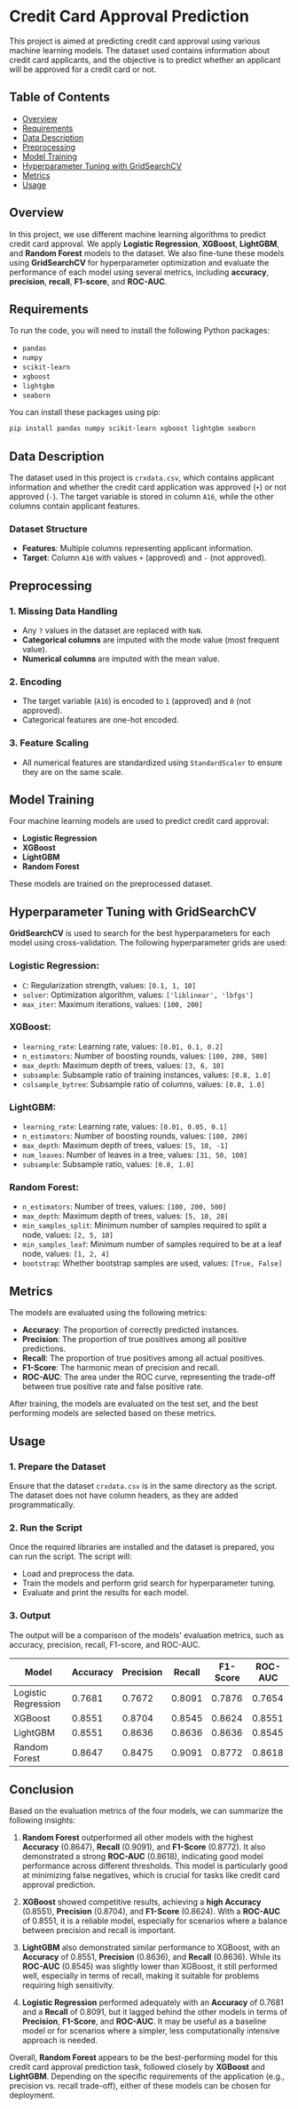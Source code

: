 # Credit Card Approval Prediction

This project is aimed at predicting credit card approval using various machine learning models. The dataset used contains information about credit card applicants, and the objective is to predict whether an applicant will be approved for a credit card or not.

## Table of Contents
- [Overview](#overview)
- [Requirements](#requirements)
- [Data Description](#data-description)
- [Preprocessing](#preprocessing)
- [Model Training](#model-training)
- [Hyperparameter Tuning with GridSearchCV](#Hyperparameter-Tuning-with-GridSearchCV)
- [Metrics](#metrics)
- [Usage](#usage)

## Overview

In this project, we use different machine learning algorithms to predict credit card approval. We apply **Logistic Regression**, **XGBoost**, **LightGBM**, and **Random Forest** models to the dataset. We also fine-tune these models using **GridSearchCV** for hyperparameter optimization and evaluate the performance of each model using several metrics, including **accuracy**, **precision**, **recall**, **F1-score**, and **ROC-AUC**.

## Requirements

To run the code, you will need to install the following Python packages:

- `pandas`
- `numpy`
- `scikit-learn`
- `xgboost`
- `lightgbm`
- `seaborn`

You can install these packages using pip:

```bash
pip install pandas numpy scikit-learn xgboost lightgbm seaborn
```
## Data Description

The dataset used in this project is `crxdata.csv`, which contains applicant information and whether the credit card application was approved (`+`) or not approved (`-`). The target variable is stored in column `A16`, while the other columns contain applicant features.

### Dataset Structure
- **Features**: Multiple columns representing applicant information.
- **Target**: Column `A16` with values `+` (approved) and `-` (not approved).

## Preprocessing

### 1. Missing Data Handling
- Any `?` values in the dataset are replaced with `NaN`.
- **Categorical columns** are imputed with the mode value (most frequent value).
- **Numerical columns** are imputed with the mean value.

### 2. Encoding
- The target variable (`A16`) is encoded to `1` (approved) and `0` (not approved).
- Categorical features are one-hot encoded.

### 3. Feature Scaling
- All numerical features are standardized using `StandardScaler` to ensure they are on the same scale.

## Model Training

Four machine learning models are used to predict credit card approval:

- **Logistic Regression**
- **XGBoost**
- **LightGBM**
- **Random Forest**

These models are trained on the preprocessed dataset.

## Hyperparameter Tuning with GridSearchCV

**GridSearchCV** is used to search for the best hyperparameters for each model using cross-validation. The following hyperparameter grids are used:

### Logistic Regression:
- `C`: Regularization strength, values: `[0.1, 1, 10]`
- `solver`: Optimization algorithm, values: `['liblinear', 'lbfgs']`
- `max_iter`: Maximum iterations, values: `[100, 200]`

### XGBoost:
- `learning_rate`: Learning rate, values: `[0.01, 0.1, 0.2]`
- `n_estimators`: Number of boosting rounds, values: `[100, 200, 500]`
- `max_depth`: Maximum depth of trees, values: `[3, 6, 10]`
- `subsample`: Subsample ratio of training instances, values: `[0.8, 1.0]`
- `colsample_bytree`: Subsample ratio of columns, values: `[0.8, 1.0]`

### LightGBM:
- `learning_rate`: Learning rate, values: `[0.01, 0.05, 0.1]`
- `n_estimators`: Number of boosting rounds, values: `[100, 200]`
- `max_depth`: Maximum depth of trees, values: `[5, 10, -1]`
- `num_leaves`: Number of leaves in a tree, values: `[31, 50, 100]`
- `subsample`: Subsample ratio, values: `[0.8, 1.0]`

### Random Forest:
- `n_estimators`: Number of trees, values: `[100, 200, 500]`
- `max_depth`: Maximum depth of trees, values: `[5, 10, 20]`
- `min_samples_split`: Minimum number of samples required to split a node, values: `[2, 5, 10]`
- `min_samples_leaf`: Minimum number of samples required to be at a leaf node, values: `[1, 2, 4]`
- `bootstrap`: Whether bootstrap samples are used, values: `[True, False]`

## Metrics

The models are evaluated using the following metrics:

- **Accuracy**: The proportion of correctly predicted instances.
- **Precision**: The proportion of true positives among all positive predictions.
- **Recall**: The proportion of true positives among all actual positives.
- **F1-Score**: The harmonic mean of precision and recall.
- **ROC-AUC**: The area under the ROC curve, representing the trade-off between true positive rate and false positive rate.

After training, the models are evaluated on the test set, and the best performing models are selected based on these metrics.

## Usage

### 1. Prepare the Dataset
Ensure that the dataset `crxdata.csv` is in the same directory as the script. The dataset does not have column headers, as they are added programmatically.

### 2. Run the Script
Once the required libraries are installed and the dataset is prepared, you can run the script. The script will:
- Load and preprocess the data.
- Train the models and perform grid search for hyperparameter tuning.
- Evaluate and print the results for each model.

### 3. Output
The output will be a comparison of the models' evaluation metrics, such as accuracy, precision, recall, F1-score, and ROC-AUC.

| Model               | Accuracy | Precision | Recall   | F1-Score | ROC-AUC |
|---------------------|----------|-----------|----------|----------|---------|
| Logistic Regression | 0.7681   | 0.7672    | 0.8091   | 0.7876   | 0.7654  |
| XGBoost             | 0.8551   | 0.8704    | 0.8545   | 0.8624   | 0.8551  |
| LightGBM            | 0.8551   | 0.8636    | 0.8636   | 0.8636   | 0.8545  |
| Random Forest       | 0.8647   | 0.8475    | 0.9091   | 0.8772   | 0.8618  |

## Conclusion

Based on the evaluation metrics of the four models, we can summarize the following insights:

1. **Random Forest** outperformed all other models with the highest **Accuracy** (0.8647), **Recall** (0.9091), and **F1-Score** (0.8772). It also demonstrated a strong **ROC-AUC** (0.8618), indicating good model performance across different thresholds. This model is particularly good at minimizing false negatives, which is crucial for tasks like credit card approval prediction.

2. **XGBoost** showed competitive results, achieving a **high Accuracy** (0.8551), **Precision** (0.8704), and **F1-Score** (0.8624). With a **ROC-AUC** of 0.8551, it is a reliable model, especially for scenarios where a balance between precision and recall is important.

3. **LightGBM** also demonstrated similar performance to XGBoost, with an **Accuracy** of 0.8551, **Precision** (0.8636), and **Recall** (0.8636). While its **ROC-AUC** (0.8545) was slightly lower than XGBoost, it still performed well, especially in terms of recall, making it suitable for problems requiring high sensitivity.

4. **Logistic Regression** performed adequately with an **Accuracy** of 0.7681 and a **Recall** of 0.8091, but it lagged behind the other models in terms of **Precision**, **F1-Score**, and **ROC-AUC**. It may be useful as a baseline model or for scenarios where a simpler, less computationally intensive approach is needed.

Overall, **Random Forest** appears to be the best-performing model for this credit card approval prediction task, followed closely by **XGBoost** and **LightGBM**. Depending on the specific requirements of the application (e.g., precision vs. recall trade-off), either of these models can be chosen for deployment.
